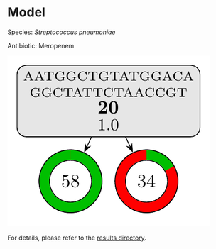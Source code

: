 
# Model

Species: *Streptococcus pneumoniae*

Antibiotic: Meropenem

<a href="./model.pdf"><img src="./model.png" /></a>

For details, please refer to the [results directory](../../../../../results/cart_b/streptococcus%20pneumoniae/meropenem/repeat_1/).

